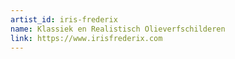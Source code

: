 ```yaml
---
artist_id: iris-frederix
name: Klassiek en Realistisch Olieverfschilderen
link: https://www.irisfrederix.com
---
```

